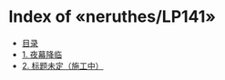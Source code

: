 # Index of «neruthes/LP141»

- [目录](https://joyneop.xyz/RawPreview/fbd30a70/neruthes/LP141@cb2be6e569aeeb9eb0c2a46fca7d110a9bc9bcfe/_/_.neruthes.rawpreview/TOC.md)
- [1. 夜幕降临](https://joyneop.xyz/RawPreview/fbd30a70/neruthes/LP141@cb2be6e569aeeb9eb0c2a46fca7d110a9bc9bcfe/chapters/0001.txt)
- [2. 标题未定（施工中）](https://joyneop.xyz/RawPreview/fbd30a70/neruthes/LP141@cb2be6e569aeeb9eb0c2a46fca7d110a9bc9bcfe/chapters/0002.txt)
